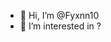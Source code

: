 - 👋 Hi, I’m @Fyxnn10
- 👀 I’m interested in ?

<!---
Fyxnn10/Fyxnn10 is a ✨ special ✨ repository because its `README.md` (this file) appears on your GitHub profile.
You can click the Preview link to take a look at your changes.
--->
